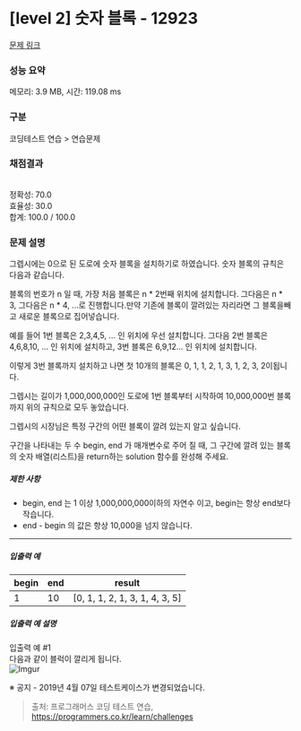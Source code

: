 # [level 2] 숫자 블록 - 12923 

[문제 링크](https://school.programmers.co.kr/learn/courses/30/lessons/12923) 

### 성능 요약

메모리: 3.9 MB, 시간: 119.08 ms

### 구분

코딩테스트 연습 > 연습문제

### 채점결과

<br/>정확성: 70.0<br/>효율성: 30.0<br/>합계: 100.0 / 100.0

### 문제 설명

<p>그렙시에는 0으로 된 도로에 숫자 블록을 설치하기로 하였습니다. 숫자 블록의 규칙은 다음과 같습니다.</p>

<p>블록의 번호가 n 일 때, 가장 처음 블록은 n * 2번째 위치에 설치합니다. 그다음은 n * 3, 그다음은 n * 4, ...로 진행합니다.만약 기존에 블록이 깔려있는 자리라면 그 블록을빼고 새로운 블록으로 집어넣습니다.</p>

<p>예를 들어 1번 블록은 2,3,4,5, ... 인 위치에 우선 설치합니다. 그다음 2번 블록은 4,6,8,10, ... 인 위치에 설치하고, 3번 블록은 6,9,12... 인 위치에 설치합니다.</p>

<p>이렇게 3번 블록까지 설치하고 나면 첫 10개의 블록은 0, 1, 1, 2, 1, 3, 1, 2, 3, 2이됩니다.</p>

<p>그렙시는 길이가 1,000,000,000인 도로에 1번 블록부터 시작하여 10,000,000번 블록까지 위의 규칙으로 모두 놓았습니다.</p>

<p>그렙시의 시장님은 특정 구간의 어떤 블록이 깔려 있는지 알고 싶습니다.</p>

<p>구간을 나타내는 두 수 begin, end 가 매개변수로 주어 질 때, 그 구간에 깔려 있는 블록의 숫자 배열(리스트)을 return하는 solution 함수를 완성해 주세요.</p>

<h5>제한 사항</h5>

<ul>
<li>begin, end 는 1 이상 1,000,000,000이하의 자연수 이고, begin는 항상 end보다 작습니다.</li>
<li>end - begin 의 값은 항상 10,000을 넘지 않습니다.</li>
</ul>

<hr>

<h5>입출력 예</h5>
<table class="table">
        <thead><tr>
<th>begin</th>
<th>end</th>
<th>result</th>
</tr>
</thead>
        <tbody><tr>
<td>1</td>
<td>10</td>
<td>[0, 1, 1, 2, 1, 3, 1, 4, 3, 5]</td>
</tr>
</tbody>
      </table>
<h5>입출력 예 설명</h5>

<p>입출력 예 #1<br>
다음과 같이 블럭이 깔리게 됩니다.<br>
<img src="https://i.imgur.com/OnAE846.png?1" title="" alt="Imgur"></p>

<p>※ 공지 - 2019년 4월 07일 테스트케이스가 변경되었습니다.</p>


> 출처: 프로그래머스 코딩 테스트 연습, https://programmers.co.kr/learn/challenges